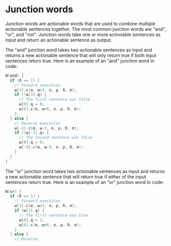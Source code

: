 
# Junction words
Junction words are actionable words that are used to combine multiple actionable sentences together. The most common junction words are "and", "or", and "not". Junction words take one or more actionable sentences as input and return an actionable sentence as output.

The "and" junction word takes two actionable sentences as input and returns a new actionable sentence that will only return true if both input sentences return true. Here is an example of an "and" junction word in code:
``` c
N(and) {
  if (δ == 1) {
    // Forward execution
    ω[3].c(α, ω+3, ο, ρ, δ, σ);
    if (!ω[3].q) {
      // The first sentence was false
      ω[0].q = 0;
      ω[6].c(α, ω+6, ο, ρ, δ, σ);
    }
  } else {
    // Reverse execution
    ω[-3].c(α, ω-3, ο, ρ, δ, σ);
    if (!ω[-3].q) {
      // The second sentence was false
      ω[0].q = 0;
      ω[-9].c(α, ω-9, ο, ρ, δ, σ);
    }
  }
}
```

The "or" junction word takes two actionable sentences as input and returns a new actionable sentence that will return true if either of the input sentences return true. Here is an example of an "or" junction word in code:

``` c
N(or) {
  if (δ == 1) {
    // Forward execution
    ω[3].c(α, ω+3, ο, ρ, δ, σ);
    if (ω[3].q) {
      // The first sentence was true
      ω[0].q = 1;
      ω[6].c(α, ω+6, ο, ρ, δ, σ);
    }
  } else {
    // Reverse
```

